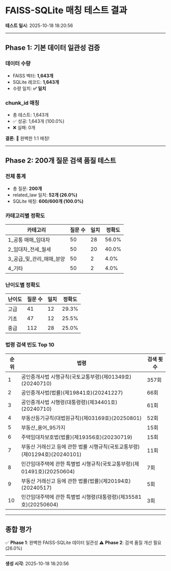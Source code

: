 # FAISS-SQLite 매칭 테스트 결과

**테스트 일시**: 2025-10-18 18:20:56

---

## Phase 1: 기본 데이터 일관성 검증

### 데이터 수량
- FAISS 벡터: **1,643개**
- SQLite 레코드: **1,643개**
- 수량 일치: **✅ 일치**

### chunk_id 매칭
- 총 테스트: 1,643개
- ✅ 성공: 1,643개 (100.0%)
- ❌ 실패: 0개

**결론**: 🎉 완벽한 1:1 매칭!

---

## Phase 2: 200개 질문 검색 품질 테스트

### 전체 통계
- 총 질문: **200개**
- related_law 일치: **52개 (26.0%)**
- SQLite 매칭: **600/600개 (100.0%)**

### 카테고리별 정확도

| 카테고리 | 질문 수 | 일치 | 정확도 |
|---------|--------|------|--------|
| 1_공통 매매_임대차 | 50 | 28 | 56.0% |
| 2_임대차_전세_월세 | 50 | 20 | 40.0% |
| 3_공급_및_관리_매매_분양 | 50 | 2 | 4.0% |
| 4_기타 | 50 | 2 | 4.0% |

### 난이도별 정확도

| 난이도 | 질문 수 | 일치 | 정확도 |
|--------|--------|------|--------|
| 고급 | 41 | 12 | 29.3% |
| 기초 | 47 | 12 | 25.5% |
| 중급 | 112 | 28 | 25.0% |

### 법령 검색 빈도 Top 10

| 순위 | 법령 | 검색 횟수 |
|------|------|----------|
| 1 | 공인중개사법 시행규칙(국토교통부령)(제01349호)(20240710) | 357회 |
| 2 | 공인중개사법(법률)(제19841호)(20241227) | 66회 |
| 3 | 공인중개사법 시행령(대통령령)(제34401호)(20240710) | 61회 |
| 4 | 부동산등기규칙(대법원규칙)(제03169호)(20250801) | 52회 |
| 5 | 부동산_용어_95가지 | 15회 |
| 6 | 주택임대차보호법(법률)(제19356호)(20230719) | 15회 |
| 7 | 부동산 거래신고 등에 관한 법률 시행규칙(국토교통부령)(제01294호)(20240101) | 11회 |
| 8 | 민간임대주택에 관한 특별법 시행규칙(국토교통부령)(제01491호)(20250604) | 7회 |
| 9 | 부동산 거래신고 등에 관한 법률(법률)(제20194호)(20240517) | 5회 |
| 10 | 민간임대주택에 관한 특별법 시행령(대통령령)(제35581호)(20250604) | 3회 |

---

## 종합 평가

✅ **Phase 1**: 완벽한 FAISS-SQLite 데이터 일관성
⚠️ **Phase 2**: 검색 품질 개선 필요 (26.0%)

---

**생성 시각**: 2025-10-18 18:20:56
